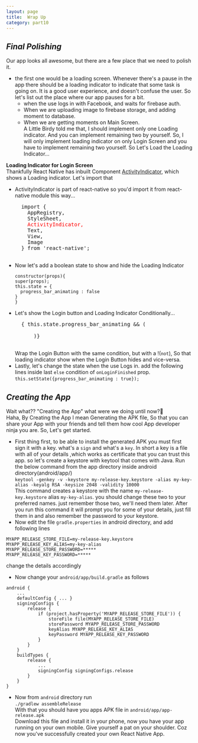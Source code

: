```yaml
---
layout: page
title:  Wrap Up
category: part10
---
```

## _Final Polishing_  
Our app looks all awesome, but there are a few place that we need to polish it. 
* the first one would be a loading screen. Whenever there's a pause in the app there should be a loading indicator to indicate that some task is going on. It is a good user experience, and doesn't confuse the user. So let's list out the place where our app pauses for a bit.  
    - when the use logs in with Facebook, and waits for firebase auth.
    - When we are uploading image to firebase storage, and adding moment to database. 
    - When we are getting moments on Main Screen.  
A Little Birdy told me that, I should implement only one Loading indicator. And you can implement remaining two by yourself. So, I will only implement loading indicator on only Login Screen and you have to implement remaining two yourself. So Let's Load the Loading Indicator... 


__Loading Indicator for Login Screen__  
Thankfully React Native has inbuilt Component [ActivityIndicator](https://facebook.github.io/react-native/docs/activityindicator.html), which shows a Loading indicator. Let's import that  

* ActivityIndicator is part of react-native so you'd import it from react-native module this way...
    <pre>
    import {
      AppRegistry,
      StyleSheet,
      <span style="color:red">ActivityIndicator,</span>
      Text,
      View,
      Image
    } from 'react-native';
    </pre>  
* Now let's add a boolean state to show and hide the Loading Indicator
    ```
    constructor(props){ 
    super(props);
    this.state = {
      progress_bar_animating : false
    }
  }
    ```  
* Let's show the Login button and Loading Indicator Conditionally...
    <pre>
    { this.state.progress_bar_animating && (
          <ActivityIndicator
            style={{height: 80}}
            size="large"
          />
        )}
    </pre>  
    Wrap the Login Button with the same condition, but with a !(`not`), So that loading indicator show when the Login Button hides and vice-versa.  
* Lastly, let's change the state when the use Logs in. add the following lines inside last `else` condition of `onLoginFinished` prop.  
    `this.setState({progress_bar_animating : true});`




## _Creating the App_  
Wait what?? "Creating the App" what were we doing until now?🤔   
Haha, By Creating the App I mean Generating the APK file, So that you can share your App with your friends and tell them how cool App developer ninja you are. So, Let's get started.   

* First thing first, to be able to install the generated APK you must first sign it with a key. what's a `sign` and what's a `key`. In short a key is a file with all of your details ,which works as certificate that you can trust this app.   so let's create a keystore with keytool that comes with Java. Run the below command from the app directory inside android directory(android/app/)  
`keytool -genkey -v -keystore my-release-key.keystore -alias my-key-alias -keyalg RSA -keysize 2048 -validity 10000`  
This command creates a keystore with the name `my-release-key.keystore` alias `my-key-alias`. you should change these two to your preferred names. just remember those two, we'll need them later. After you run this command it will prompt you for some of your details, just fill them in and also remember the password to your keystore.
* Now edit the file `gradle.properties` in android directory, and add following lines  
```
MYAPP_RELEASE_STORE_FILE=my-release-key.keystore
MYAPP_RELEASE_KEY_ALIAS=my-key-alias
MYAPP_RELEASE_STORE_PASSWORD=*****
MYAPP_RELEASE_KEY_PASSWORD=*****
```  
change the details accordingly  

* Now change your `android/app/build.gradle` as follows
```
android {
    ...
    defaultConfig { ... }
    signingConfigs {
        release {
            if (project.hasProperty('MYAPP_RELEASE_STORE_FILE')) {
                storeFile file(MYAPP_RELEASE_STORE_FILE)
                storePassword MYAPP_RELEASE_STORE_PASSWORD
                keyAlias MYAPP_RELEASE_KEY_ALIAS
                keyPassword MYAPP_RELEASE_KEY_PASSWORD
            }
        }
    }
    buildTypes {
        release {
            ...
            signingConfig signingConfigs.release
        }
    }
}
```  

* Now from `android` directory run  
`./gradlew assembleRelease`  
With that you should have you apps APK file in `android/app/app-release.apk`  
Download this file and install it in your phone, now you have your app running on your own mobile. Give yourself a pat on your shoulder. Coz now you've successfully created your own React Native App. 

